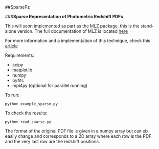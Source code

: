 ##SparsePz

###**Sparse Representation of Photometric Redshift PDFs**

This will soon implemented as part as the [MLZ](https://github.com/mgckind/MLZ) package, this is the stand-alone version. The full documentation of MLZ is located [here](http://lcdm.astro.illinois.edu/static/code/mlz/MLZ-1.0/doc/html/index.html)

For more information and a implementation of this technique, check this [article](http://arxiv.org/abs/1404.6442) 

Requirements:

* scipy
* matplotlib
* numpy
* pyfits
* mpi4py (optional for parallel running)


To run:

    python example_sparse.py

To check the results:

    python read_sparse.py


The format of the original PDF file is given in a numpy array but can eb easily change and corresponds to a 2D array where each row is the PDF and the very last row are the redshift positions.

